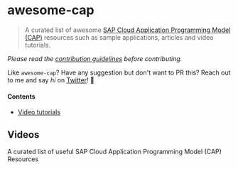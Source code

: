 # awesome-cap

> A curated list of awesome [SAP Cloud Application Programming Model (CAP)](https://blogs.sap.com/2018/06/05/introducing-the-new-application-programming-model-for-sap-cloud-platform/) resources such as sample applications, articles and video tutorials.

*Please read the [contribution guidelines](CONTRIBUTING.md) before contributing.*

Like `awesome-cap`? Have any suggestion but don't want to PR this? Reach out to me and say *hi* on [Twitter](https://twitter.com/tiagobalmeida)! 👋

#### Contents

- [Video tutorials](#videos)

## Videos

A curated list of useful SAP Cloud Application Programming Model (CAP) Resources
